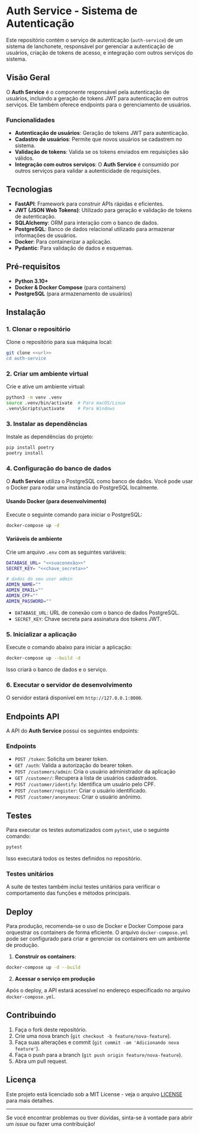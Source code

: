 # Auth Service - Sistema de Autenticação

Este repositório contém o serviço de autenticação (`auth-service`) de um sistema de lanchonete, responsável por gerenciar a autenticação de usuários, criação de tokens de acesso, e integração com outros serviços do sistema.

## Visão Geral

O **Auth Service** é o componente responsável pela autenticação de usuários, incluindo a geração de tokens JWT para autenticação em outros serviços. Ele também oferece endpoints para o gerenciamento de usuários.

### Funcionalidades

- **Autenticação de usuários**: Geração de tokens JWT para autenticação.
- **Cadastro de usuários**: Permite que novos usuários se cadastrem no sistema.
- **Validação de tokens**: Valida se os tokens enviados em requisições são válidos.
- **Integração com outros serviços**: O **Auth Service** é consumido por outros serviços para validar a autenticidade de requisições.

## Tecnologias

- **FastAPI**: Framework para construir APIs rápidas e eficientes.
- **JWT (JSON Web Tokens)**: Utilizado para geração e validação de tokens de autenticação.
- **SQLAlchemy**: ORM para interação com o banco de dados.
- **PostgreSQL**: Banco de dados relacional utilizado para armazenar informações de usuários.
- **Docker**: Para containerizar a aplicação.
- **Pydantic**: Para validação de dados e esquemas.

## Pré-requisitos

- **Python 3.10+**
- **Docker & Docker Compose** (para containers)
- **PostgreSQL** (para armazenamento de usuários)

## Instalação

### 1. Clonar o repositório

Clone o repositório para sua máquina local:

```bash
git clone <<url>>
cd auth-service
```

### 2. Criar um ambiente virtual

Crie e ative um ambiente virtual:

```bash
python3 -m venv .venv
source .venv/bin/activate  # Para macOS/Linux
.venv\Scripts\activate     # Para Windows
```

### 3. Instalar as dependências

Instale as dependências do projeto:

```bash
pip install poetry
poetry install
```

### 4. Configuração do banco de dados

O **Auth Service** utiliza o PostgreSQL como banco de dados. Você pode usar o Docker para rodar uma instância do PostgreSQL localmente.

#### Usando Docker (para desenvolvimento)

Execute o seguinte comando para iniciar o PostgreSQL:

```bash
docker-compose up -d
```

#### Variáveis de ambiente

Crie um arquivo `.env` com as seguintes variáveis:

```bash
DATABASE_URL= "<<suaconexão>>"
SECRET_KEY= "<<chave_secreta>>"

# dados do seu user admin
ADMIN_NAME=""
ADMIN_EMAIL=""
ADMIN_CPF=""
ADMIN_PASSWORD=""
```

- `DATABASE_URL`: URL de conexão com o banco de dados PostgreSQL.
- `SECRET_KEY`: Chave secreta para assinatura dos tokens JWT.

### 5. Inicializar a aplicação

Execute o comando abaixo para iniciar a aplicação:

```bash
docker-compose up --build -d
```

Isso criará o banco de dados e o serviço.

### 6. Executar o servidor de desenvolvimento

O servidor estará disponível em `http://127.0.0.1:8000`.

## Endpoints API

A API do **Auth Service** possui os seguintes endpoints:

### Endpoints

- `POST /token`: Solicita um bearer token.
- `GET /auth`: Valida a autorização do bearer token.
- `POST /customers/admin`: Cria o usuário administrador da aplicação
- `GET /customer/`: Recupera a lista de usuários cadastrados.
- `POST /customer/identify`: Identifica um usuário pelo CPF.
- `POST /customer/register`: Criar o usuário identificado.
- `POST /customer/anonymous`: Criar o usuário anônimo.

## Testes

Para executar os testes automatizados com `pytest`, use o seguinte comando:

```bash
pytest
```

Isso executará todos os testes definidos no repositório.

### Testes unitários

A suíte de testes também inclui testes unitários para verificar o comportamento das funções e métodos principais.

## Deploy

Para produção, recomenda-se o uso de Docker e Docker Compose para orquestrar os containers de forma eficiente. O arquivo `docker-compose.yml` pode ser configurado para criar e gerenciar os containers em um ambiente de produção.

1. **Construir os containers**:

```bash
docker-compose up -d --build
```

2. **Acessar o serviço em produção**

Após o deploy, a API estará acessível no endereço especificado no arquivo `docker-compose.yml`.

## Contribuindo

1. Faça o fork deste repositório.
2. Crie uma nova branch (`git checkout -b feature/nova-feature`).
3. Faça suas alterações e commit (`git commit -am 'Adicionando nova feature'`).
4. Faça o push para a branch (`git push origin feature/nova-feature`).
5. Abra um pull request.

## Licença

Este projeto está licenciado sob a MIT License - veja o arquivo [LICENSE](LICENSE) para mais detalhes.

---

Se você encontrar problemas ou tiver dúvidas, sinta-se à vontade para abrir um *issue* ou fazer uma contribuição!
